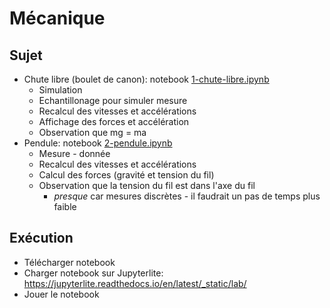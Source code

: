 # Mécanique

## Sujet

- Chute libre (boulet de canon): notebook [1-chute-libre.ipynb](1-chute-libre.ipynb)
  - Simulation
  - Echantillonage pour simuler mesure
  - Recalcul des vitesses et accélérations
  - Affichage des forces et accélération
  - Observation que mg = ma
- Pendule: notebook [2-pendule.ipynb](2-pendule.ipynb)
  - Mesure - donnée
  - Recalcul des vitesses et accélérations
  - Calcul des forces (gravité et tension du fil)
  - Observation que la tension du fil est dans l'axe du fil
    - _presque_ car mesures discrètes - il faudrait un pas de temps plus faible

## Exécution

- Télécharger notebook
- Charger notebook sur Jupyterlite: https://jupyterlite.readthedocs.io/en/latest/_static/lab/
- Jouer le notebook
